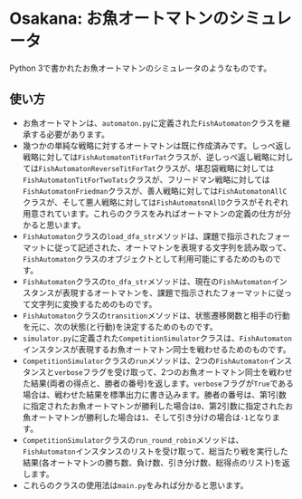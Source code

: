 
# Osakana: お魚オートマトンのシミュレータ

Python 3で書かれたお魚オートマトンのシミュレータのようなものです。

## 使い方

- お魚オートマトンは、`automaton.py`に定義された`FishAutomaton`クラスを継承する必要があります。
- 幾つかの単純な戦略に対するオートマトンは既に作成済みです。しっぺ返し戦略に対しては`FishAutomatonTitForTat`クラスが、逆しっぺ返し戦略に対しては`FishAutomatonReverseTitForTat`クラスが、堪忍袋戦略に対しては`FishAutomatonTitForTwoTats`クラスが、フリードマン戦略に対しては`FishAutomatonFriedman`クラスが、善人戦略に対しては`FishAutomatonAllC`クラスが、そして悪人戦略に対しては`FishAutomatonAllD`クラスがそれぞれ用意されています。これらのクラスをみればオートマトンの定義の仕方が分かると思います。
- `FishAutomaton`クラスの`load_dfa_str`メソッドは、課題で指示されたフォーマットに従って記述された、オートマトンを表現する文字列を読み取って、`FishAutomaton`クラスのオブジェクトとして利用可能にするためのものです。
- `FishAutomaton`クラスの`to_dfa_str`メソッドは、現在の`FishAutomaton`インスタンスが表現するオートマトンを、課題で指示されたフォーマットに従って文字列に変換するためのものです。
- `FishAutomaton`クラスの`transition`メソッドは、状態遷移関数と相手の行動を元に、次の状態(と行動)を決定するためのものです。
- `simulator.py`に定義された`CompetitionSimulator`クラスは、`FishAutomaton`インスタンスが表現するお魚オートマトン同士を戦わせるためのものです。
- `CompetitionSimulator`クラスの`run`メソッドは、2つの`FishAutomaton`インスタンスと`verbose`フラグを受け取って、2つのお魚オートマトン同士を戦わせた結果(両者の得点と、勝者の番号)を返します。`verbose`フラグが`True`である場合は、戦わせた結果を標準出力に書き込みます。勝者の番号は、第1引数に指定されたお魚オートマトンが勝利した場合は`0`、第2引数に指定されたお魚オートマトンが勝利した場合は`1`、そして引き分けの場合は`-1`となります。
- `CompetitionSimulator`クラスの`run_round_robin`メソッドは、`FishAutomaton`インスタンスのリストを受け取って、総当たり戦を実行した結果(各オートマトンの勝ち数、負け数、引き分け数、総得点のリスト)を返します。
- これらのクラスの使用法は`main.py`をみれば分かると思います。
